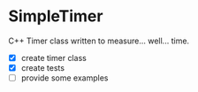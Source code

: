 # SimpleTimer
C++ Timer class written to measure... well... time.

- [x] create timer class
- [x] create tests
- [ ] provide some examples
